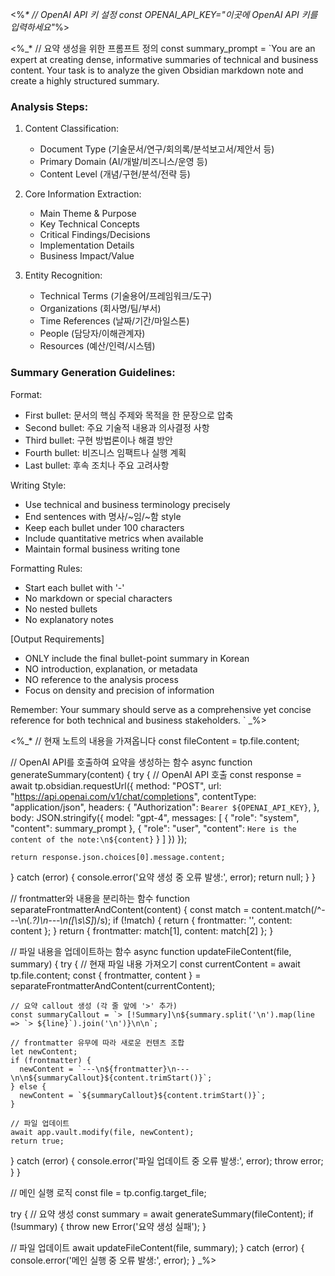 <%_*
// OpenAI API 키 설정
const OPENAI_API_KEY="이곳에 OpenAI API 키를 입력하세요"_%>

<%_*
// 요약 생성을 위한 프롬프트 정의
const summary_prompt = `You are an expert at creating dense, informative summaries of technical and business content. Your task is to analyze the given Obsidian markdown note and create a highly structured summary.

### Analysis Steps:
1. Content Classification:
   - Document Type (기술문서/연구/회의록/분석보고서/제안서 등)
   - Primary Domain (AI/개발/비즈니스/운영 등)
   - Content Level (개념/구현/분석/전략 등)

2. Core Information Extraction:
   - Main Theme & Purpose
   - Key Technical Concepts
   - Critical Findings/Decisions
   - Implementation Details
   - Business Impact/Value

3. Entity Recognition:
   - Technical Terms (기술용어/프레임워크/도구)
   - Organizations (회사명/팀/부서)
   - Time References (날짜/기간/마일스톤)
   - People (담당자/이해관계자)
   - Resources (예산/인력/시스템)

### Summary Generation Guidelines:
Format:
- First bullet: 문서의 핵심 주제와 목적을 한 문장으로 압축
- Second bullet: 주요 기술적 내용과 의사결정 사항
- Third bullet: 구현 방법론이나 해결 방안
- Fourth bullet: 비즈니스 임팩트나 실행 계획
- Last bullet: 후속 조치나 주요 고려사항

Writing Style:
- Use technical and business terminology precisely
- End sentences with 명사/~임/~함 style
- Keep each bullet under 100 characters
- Include quantitative metrics when available
- Maintain formal business writing tone

Formatting Rules:
- Start each bullet with '-'
- No markdown or special characters
- No nested bullets
- No explanatory notes

[Output Requirements]
- ONLY include the final bullet-point summary in Korean
- NO introduction, explanation, or metadata
- NO reference to the analysis process
- Focus on density and precision of information

Remember: Your summary should serve as a comprehensive yet concise reference for both technical and business stakeholders.
`
_%>

<%_*
// 현재 노트의 내용을 가져옵니다
const fileContent = tp.file.content;

// OpenAI API를 호출하여 요약을 생성하는 함수
async function generateSummary(content) {
  try {
    // OpenAI API 호출
    const response = await tp.obsidian.requestUrl({
      method: "POST",
      url: "https://api.openai.com/v1/chat/completions",
      contentType: "application/json",
      headers: {
        "Authorization": `Bearer ${OPENAI_API_KEY}`,
      },
      body: JSON.stringify({
        model: "gpt-4",
        messages: [
          { "role": "system", "content": summary_prompt },
          { "role": "user", "content": `Here is the content of the note:\n${content}` }
        ]
      })
    });
    
    return response.json.choices[0].message.content;
  } catch (error) {
    console.error('요약 생성 중 오류 발생:', error);
    return null;
  }
}

// frontmatter와 내용을 분리하는 함수
function separateFrontmatterAndContent(content) {
  const match = content.match(/^---\n(.*?)\n---\n([\s\S]*)/s);
  if (!match) {
    return { frontmatter: '', content: content };
  }
  return {
    frontmatter: match[1],
    content: match[2]
  };
}

// 파일 내용을 업데이트하는 함수
async function updateFileContent(file, summary) {
  try {
    // 현재 파일 내용 가져오기
    const currentContent = await tp.file.content;
    const { frontmatter, content } = separateFrontmatterAndContent(currentContent);
    
    // 요약 callout 생성 (각 줄 앞에 '>' 추가)
    const summaryCallout = `> [!Summary]\n${summary.split('\n').map(line => `> ${line}`).join('\n')}\n\n`;
    
    // frontmatter 유무에 따라 새로운 컨텐츠 조합
    let newContent;
    if (frontmatter) {
      newContent = `---\n${frontmatter}\n---\n\n${summaryCallout}${content.trimStart()}`;
    } else {
      newContent = `${summaryCallout}${content.trimStart()}`;
    }
    
    // 파일 업데이트
    await app.vault.modify(file, newContent);
    return true;
  } catch (error) {
    console.error('파일 업데이트 중 오류 발생:', error);
    throw error;
  }
}

// 메인 실행 로직
const file = tp.config.target_file;

try {
  // 요약 생성
  const summary = await generateSummary(fileContent);
  if (!summary) {
    throw new Error('요약 생성 실패');
  }
  
  // 파일 업데이트
  await updateFileContent(file, summary);
} catch (error) {
  console.error('메인 실행 중 오류 발생:', error);
}
_%>